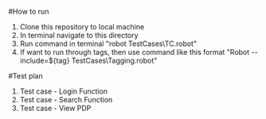#How to run
1. Clone this repository to local machine
2. In terminal navigate to this directory
3. Run command in terminal "robot TestCases\TC.robot"
4. If want to run through tags, then use command like this format "Robot --include=${tag} TestCases\Tagging.robot"

#Test plan
1. Test case - Login Function
2. Test case - Search Function
3. Test case - View PDP
